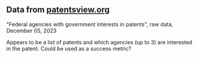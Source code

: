 ## Data from [patentsview.org](https://patentsview.org/download/data-download-tables)
"Federal agencies with government interests in patents", raw data, December 05, 2023

Appears to be a list of patents and which agencies (up to 3) are interested in the patent.  Could be used as a success metric?
